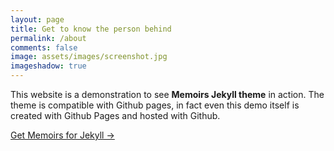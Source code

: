 ```yaml
---
layout: page
title: Get to know the person behind 
permalink: /about
comments: false
image: assets/images/screenshot.jpg
imageshadow: true
---
```


This website is a demonstration to see **Memoirs Jekyll theme** in action. The theme is compatible with Github pages, in fact even this demo itself is created with Github Pages and hosted with Github. 

<a target="_blank" href="https://bootstrapstarter.com/jekyll-theme-memoirs/" class="btn btn-dark"> Get Memoirs for Jekyll &rarr;</a>

